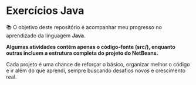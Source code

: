 # Exercícios Java
📚 O objetivo deste repositório é acompanhar meu progresso no aprendizado da linguagem **Java**. 

**Algumas atividades contêm apenas o código-fonte (src/), enquanto outras incluem a estrutura completa do projeto do NetBeans.**

Cada projeto é uma chance de reforçar o básico, organizar melhor o código e ir além do que aprendi, sempre buscando desafios novos e crescimento real.

